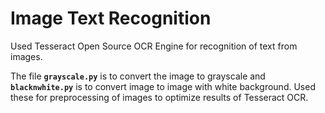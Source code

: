 # Image Text Recognition

Used Tesseract Open Source OCR Engine for recognition of text from images.

The file **`grayscale.py`** is to convert the image to grayscale and **`blacknwhite.py`** is to convert image to image with white background. Used these for preprocessing of images to optimize results of Tesseract OCR.
